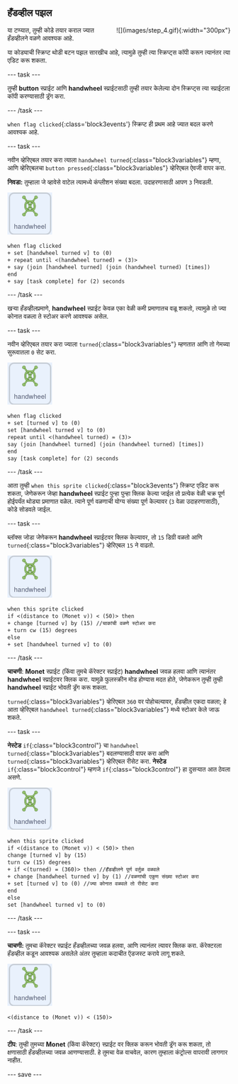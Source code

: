 ## हँडव्हील पझल

<div style="display: flex; flex-wrap: wrap">
<div style="flex-basis: 200px; flex-grow: 1; margin-right: 15px;">
या टप्प्यात, तुम्ही कोडे तयार कराल ज्यात हँडव्हीलने वळणे आवश्यक आहे.
</div>
<div>
![](images/step_4.gif){:width="300px"}
</div>
</div>

या कोड्याची स्क्रिप्ट थोडी बटन पझल सारखीच आहे, त्यामुळे तुम्ही त्या स्क्रिप्ट्स कॉपी करून त्यानंतर त्या एडिट करू शकता.

--- task ---

तुम्ही **button** स्प्राईट आणि **handwheel** स्प्राईटसाठी तुम्ही तयार केलेल्या दोन स्क्रिप्ट्स त्या स्प्राईटला कॉपी करण्यासाठी ड्रॅग करा.

--- /task ---

`when flag clicked`{:class='block3events'} स्क्रिप्ट ही प्रथम आहे ज्यात बदल करणे आवश्यक आहे.

--- task ---

नवीन व्हेरिएबल तयार करा त्याला `handwheel turned`{:class="block3variables"} म्हणा, आणि व्हेरिएबलचा `button pressed`{:class="block3variables"} व्हेरिएबल ऐवजी वापर करा.

**निवडा:** तुम्हाला जे व्हावेसे वाटेल त्यामध्ये कंप्लीशन संख्या बदला. उदाहरणासाठी आपण `3` निवडली.

![handwheel स्प्राईट.](images/handwheel-sprite.png)

```blocks3
when flag clicked
+ set [handwheel turned v] to (0)
+ repeat until <(handwheel turned) = (3)>
+ say (join [handwheel turned] (join (handwheel turned) [times])
end
+ say [task complete] for (2) seconds
```

--- /task ---

खऱ्या हँडव्हीलप्रमाणे, **handwheel** स्प्राईट केवळ एका वेळी कमी प्रमाणातच वळू शकतो, त्यामुळे तो ज्या कोनात वळला ते स्टोअर करणे आवश्यक असेल.

--- task ---

नवीन व्हेरिएबल तयार करा ज्याला `turned`{:class="block3variables"} म्हणतात आणि तो गेमच्या सुरूवातला `0` सेट करा.

![handwheel स्प्राईट.](images/handwheel-sprite.png)

```blocks3
when flag clicked
+ set [turned v] to (0)
set [handwheel turned v] to (0)
repeat until <(handwheel turned) = (3)>
say (join [handwheel turned] (join (handwheel turned) [times])
end
say [task complete] for (2) seconds
```

--- /task ---

आता तुम्ही `when this sprite clicked`{:class="block3events"} स्क्रिप्ट एडिट करू शकता, जेणेकरून जेव्हा **handwheel** स्प्राईट पुन्हा पुन्हा क्लिक केल्या जाईल तो प्रत्येक वेळी चक्र पूर्ण होईपर्यंत थोड्या प्रमाणात वळेल. त्याने पूर्ण वळणाची योग्य संख्या पूर्ण केल्यावर (`3` वेळा उदाहरणासाठी), कोडे सोडवले जाईल.

--- task ---

ब्लॉक्स जोडा जेणेकरून **handwheel** स्प्राईटवर क्लिक केल्यावर, तो `15` डिग्री वळतो आणि `turned`{:class="block3variables"} व्हेरिएबल `15` ने वाढतो.

![handwheel स्प्राईट.](images/handwheel-sprite.png)

```blocks3
when this sprite clicked
if <(distance to (Monet v)) < (50)> then
+ change [turned v] by (15) //चाकांची वळणे स्टोअर करा
+ turn cw (15) degrees
else
+ set [handwheel turned v] to (0)
```

--- /task ---

**चाचणी**: **Monet** स्प्राईट (किंवा तुमचे कॅरेक्टर स्प्राईट) **handwheel** जवळ हलवा आणि त्यानंतर **handwheel** स्प्राईटवर क्लिक करा. यामुळे फुलस्क्रीन मोड होण्यास मदत होते, जेणेकरून तुम्ही तुम्ही **handwheel** स्प्राईट भोवती ड्रॅग करू शकता.

`turned`{:class="block3variables"} व्हेरिएबल `360` वर पोहोचल्यावर, हँडव्हील एकदा वळला; हे आता व्हेरिएबल `handwheel turned`{:class="block3variables"} मध्ये स्टोअर केले जाऊ शकते.

--- task ---

**नेस्टेड** `if`{:class="block3control"} चा `handwheel turned`{:class="block3variables"} बदलण्यासाठी वापर करा आणि `turned`{:class="block3variables"} व्हेरिएबल रीसेट करा. **नेस्टेड** `if`{:class="block3control"} म्हणजे `if`{:class="block3control"} हा दुसऱ्यात आत ठेवला असणे.

![handwheel स्प्राईट.](images/handwheel-sprite.png)

```blocks3
when this sprite clicked
if <(distance to (Monet v)) < (50)> then
change [turned v] by (15)
turn cw (15) degrees
+ if <(turned) = (360)> then //हँडव्हीलने पूर्ण वर्तुळ वळवले
+ change [handwheel turned v] by (1) //वळणांची एकूण संख्या स्टोअर करा
+ set [turned v] to (0) //ज्या कोनात वळवले तो रीसेट करा
end
else
set [handwheel turned v] to (0)
```

--- /task ---

--- task ---

**चाचणी:** तुमचा कॅरेक्टर स्प्राईट हँडव्हीलच्या जवळ हलवा, आणि त्यानंतर त्यावर क्लिक करा. कॅरेक्टरला हँडव्हील कडून आवश्यक असलेले अंतर तुम्हाला कदाचीत ऍडजस्ट करावे लागू शकते.

![handwheel स्प्राईट.](images/handwheel-sprite.png)

```blocks3
<(distance to (Monet v)) < (150)>
```

--- /task ---

**टीप**: तुम्ही तुमच्या **Monet** (किंवा कॅरेक्टर) स्प्राईट वर क्लिक करून भोवती ड्रॅग करू शकता, तो क्षणासाठी हँडव्हीलच्या जवळ आणण्यासाठी. हे तुमचा वेळ वाचवेल, कारण तुम्हाला कंट्रोल्स वापरावी लागणार नाहीत.

--- save ---
